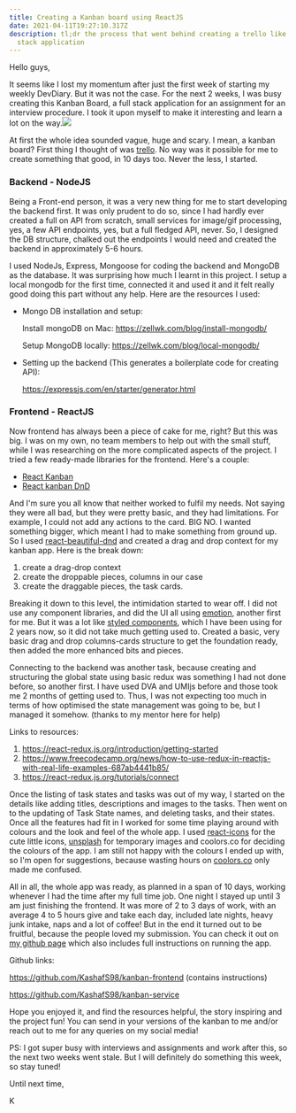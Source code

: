 ```yaml
---
title: Creating a Kanban board using ReactJS
date: 2021-04-11T19:27:10.317Z
description: tl;dr the process that went behind creating a trello like full
  stack application
---
```

Hello guys,

It seems like I lost my momentum after just the first week of starting my weekly DevDiary. But it was not the case. For the next 2 weeks, I was busy creating this Kanban Board, a full stack application for an assignment for an interview procedure. I took it upon myself to make it interesting and learn a lot on the way.![](https://cdn.buymeacoffee.com/uploads/project_updates/2021/04/30973014948bd5e74bf047bc7d0bdff3.png)

At first the whole idea sounded vague, huge and scary. I mean, a kanban board? First thing I thought of was [trello](https://trello.com/). No way was it possible for me to create something that good, in 10 days too. Never the less, I started.

### Backend - NodeJS

Being a Front-end person, it was a very new thing for me to start developing the backend first. It was only prudent to do so, since I had hardly ever created a full on API from scratch, small services for image/gif processing, yes, a few API endpoints, yes, but a full fledged API, never. So, I designed the DB structure, chalked out the endpoints I would need and created the backend in approximately 5-6 hours.

I used NodeJs, Express, Mongoose for coding the backend and MongoDB as the database. It was surprising how much I learnt in this project. I setup a local mongodb for the first time, connected it and used it and it felt really good doing this part without any help. Here are the resources I used:

* Mongo DB installation and setup:

  Install mongoDB on Mac: <https://zellwk.com/blog/install-mongodb/>

  Setup MongoDB locally: <https://zellwk.com/blog/local-mongodb/>
* Setting up the backend (This generates a boilerplate code for creating API):

  <https://expressjs.com/en/starter/generator.html>

### Frontend - ReactJS

Now frontend has always been a piece of cake for me, right? But this was big. I was on my own, no team members to help out with the small stuff, while I was researching on the more complicated aspects of the project. I tried a few ready-made libraries for the frontend. Here's a couple:

* [React Kanban](< https://www.npmjs.com/package/@lourenci/react-kanban>)
* [React kanban DnD](https://github.com/lucasbesen/react-kanban-dnd)

And I'm sure you all know that neither worked to fulfil my needs. Not saying they were all bad, but they were pretty basic, and they had limitations. For example, I could not add any actions to the card. BIG NO. I wanted something bigger, which meant I had to make something from ground up. So I used [react-beautiful-dnd](https://www.npmjs.com/package/react-beautiful-dnd) and created a drag and drop context for my kanban app. Here is the break down:

1. create a drag-drop context
2. create the droppable pieces, columns in our case
3. create the draggable pieces, the task cards.

Breaking it down to this level, the intimidation started to wear off. I did not use any component libraries, and did the UI all using [emotion](https://www.npmjs.com/package/emotion), another first for me. But it was a lot like [styled components](https://github.com/styled-components), which I have been using for 2 years now, so it did not take much getting used to. Created a basic, very basic drag and drop columns-cards structure to get the foundation ready, then added the more enhanced bits and pieces.

Connecting to the backend was another task, because creating and structuring the global state using basic redux was something I had not done before, so another first. I have used DVA and UMIjs before and those took me 2 months of getting used to. Thus, I was not expecting too much in terms of how optimised the state management was going to be, but I managed it somehow. (thanks to my mentor here for help)

Links to resources:

1. <https://react-redux.js.org/introduction/getting-started>
2. <https://www.freecodecamp.org/news/how-to-use-redux-in-reactjs-with-real-life-examples-687ab4441b85/>
3. <https://react-redux.js.org/tutorials/connect>

Once the listing of task states and tasks was out of my way, I started on the details like adding titles, descriptions and images to the tasks. Then went on to the updating of Task State names, and deleting tasks, and their states. Once all the features had fit in I worked for some time playing around with colours and the look and feel of the whole app. I used [react-icons](https://reacticon.org/) for the cute little icons, [unsplash](https://unsplash.com) for temporary images and coolors.co for deciding the colours of the app. I am still not happy with the colours I ended up with, so I'm open for suggestions, because wasting hours on [coolors.co](https://coolors.co/generate) only made me confused.

All in all, the whole app was ready, as planned in a span of 10 days, working whenever I had the time after my full time job. One night I stayed up until 3 am just finishing the frontend. It was more of 2 to 3 days of work, with an average 4 to 5 hours give and take each day, included late nights, heavy junk intake, naps and a lot of coffee! But in the end it turned out to be fruitful, because the people loved my submission. You can check it out on [my github page](https://github.com/KashafS98/) which also includes full instructions on running the app.

Github links:

<https://github.com/KashafS98/kanban-frontend> (contains instructions)

<https://github.com/KashafS98/kanban-service>

Hope you enjoyed it, and find the resources helpful, the story inspiring and the project fun! You can send in your versions of the kanban to me and/or reach out to me for any queries on my social media!

PS: I got super busy with interviews and assignments and work after this, so the next two weeks went stale. But I will definitely do something this week, so stay tuned!

Until next time,

K